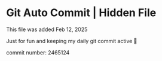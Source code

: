 # Git Auto Commit | Hidden File

This file was added Feb 12, 2025

Just for fun and keeping my daily git commit active 🤪

commit number: 2465124
